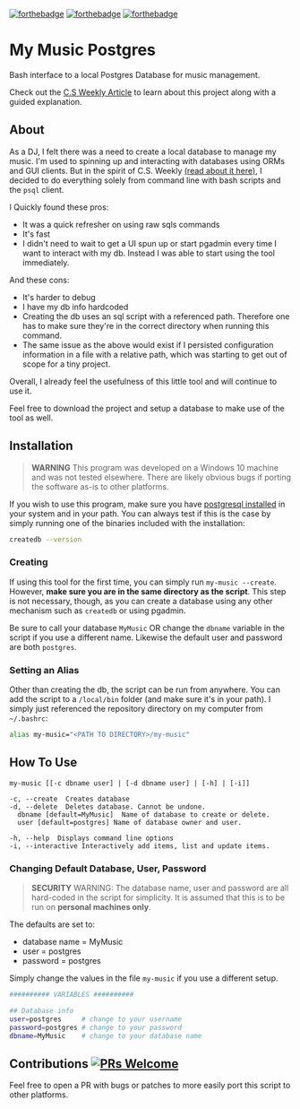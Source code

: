 [![forthebadge](https://forthebadge.com/images/badges/fuck-it-ship-it.svg)](https://forthebadge.com)
[![forthebadge](https://forthebadge.com/images/badges/built-with-love.svg)](https://forthebadge.com)
[![forthebadge](https://forthebadge.com/images/badges/60-percent-of-the-time-works-every-time.svg)](https://forthebadge.com)

# My Music Postgres

Bash interface to a local Postgres Database for music management.

Check out the [C.S Weekly Article](https://medium.com/@vapurrmaid/managing-a-music-database-from-the-command-line-3a5b85f414e9) to learn about this project along with a guided explanation.

## About
As a DJ, I felt there was a need to create a local database to manage my music. I'm used to spinning up and interacting with databases using ORMs and GUI clients. But in the spirit of C.S. Weekly [(read about it here)](https://medium.com/@vapurrmaid/code-something-weekly-how-and-why-44640d279ca1), I decided to do everything solely from command line with bash scripts and the `psql` client.

I Quickly found these pros:
- It was a quick refresher on using raw sqls commands
- It's fast
- I didn't need to wait to get a UI spun up or start pgadmin every time I want to interact with my db. Instead I was able to start
using the tool immediately.

And these cons:
- It's harder to debug
- I have my db info hardcoded
- Creating the db uses an sql script with a referenced path. Therefore one has to make sure they're
in the correct directory when running this command. 
- The same issue as the above would exist if I persisted configuration information in a file with a relative path, which was
starting to get out of scope for a tiny project.

Overall, I already feel the usefulness of this little tool and will continue to use it. 

Feel free to download the project and setup a database to make use of the tool as well.


## Installation

> **WARNING** This program was developed on a Windows 10 machine and was not tested elsewhere. There are likely obvious bugs
if porting the software as-is to other platforms.

If you wish to use this program, make sure you have [postgresql installed](https://www.postgresql.org/download/)
in your system and in your path. You can always test if this is the case
by simply running one of the binaries included with the installation:

```bash
createdb --version
```


### Creating
If using this tool for the first time, you can simply run `my-music --create`. However, **make sure
you are in the same directory as the script**. This step is not necessary, though, as you can create
a database using any other mechanism such as `createdb` or using pgadmin.

Be sure to call your database `MyMusic` OR change the `dbname` variable in the script if you use
a different name. Likewise the default user and password are both `postgres`.

### Setting an Alias
Other than creating the db, the script can be run from anywhere. You can add the script to a `/local/bin`
folder (and make sure it's in your path). I simply just referenced the repository directory on my computer
from `~/.bashrc`:

```bash
alias my-music="<PATH TO DIRECTORY>/my-music"
```


## How To Use

```
my-music [[-c dbname user] | [-d dbname user] | [-h] | [-i]]

-c, --create  Creates database
-d, --delete  Deletes database. Cannot be undone.
  dbname [default=MyMusic]  Name of database to create or delete.
  user [default=postgres] Name of database owner and user.

-h, --help  Displays command line options
-i, --interactive Interactively add items, list and update items.
```

### Changing Default Database, User, Password
> **SECURITY** WARNING: The database name, user and password are all hard-coded in the script for simplicity.
It is assumed that this is to be run on **personal machines only**.

The defaults are set to:
- database name = MyMusic
- user = postgres
- password = postgres

Simply change the values in the file `my-music` if you use a different setup.

```bash
########## VARIABLES ##########

## Database info
user=postgres     # change to your username
password=postgres # change to your password
dbname=MyMusic    # change to your database name
```

## Contributions [![PRs Welcome](https://img.shields.io/badge/PRs-welcome-brightgreen.svg?style=flat-square)](http://makeapullrequest.com)
Feel free to open a PR with bugs or patches to more easily port this script to other platforms.
